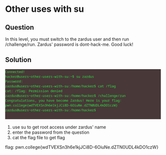 # Other uses with su
## Question
In this level, you must switch to the zardus user and then run /challenge/run. Zardus' password is dont-hack-me. Good luck!


## Solution
![](./images/2.jpg)
1. use su to get root access under zardus' name 
2. enter the password from the question 
3. cat the flag file to get flag

flag: pwn.college{wdTVEXSn3h6e1kjJCi8D-6OiuNe.dZTN0UDL4kDO1czW}

